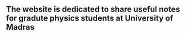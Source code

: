 ## The website is dedicated to share useful notes for gradute physics students at University of Madras

